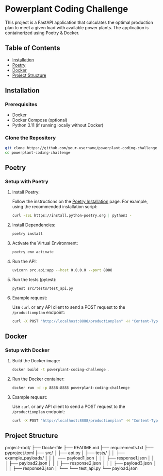 # Powerplant Coding Challenge

This project is a FastAPI application that calculates the optimal production plan to meet a given load with available power plants. The application is containerized using Poetry & Docker.

## Table of Contents

- [Installation](#installation)
- [Poetry](#poetry)
- [Docker](#docker)
- [Project Structure](#project-structure)

## Installation

### Prerequisites

- Docker
- Docker Compose (optional)
- Python 3.11 (if running locally without Docker)

### Clone the Repository

```sh
git clone https://github.com/your-username/powerplant-coding-challenge.git
cd powerplant-coding-challenge
```

## Poetry

### Setup with Poetry

1. Install Poetry:

    Follow the instructions on the [Poetry Installation](https://python-poetry.org/docs/#installation) page. For example, using the recommended installation script:

    ```sh
    curl -sSL https://install.python-poetry.org | python3 -
    ```

2. Install Dependencies:

    ```sh
    poetry install
    ```

3. Activate the Virtual Environment:
    ```sh
    poetry env activate
    ```

4. Run the API:
    ```sh
    uvicorn src.api:app --host 0.0.0.0 --port 8888
    ```

5. Run the tests (pytest):
    ```sh
    pytest src/tests/test_api.py
    ```

6. Example request:

    Use `curl` or any API client to send a POST request to the `/productionplan` endpoint:

    ```sh
    curl -X POST "http://localhost:8888/productionplan" -H "Content-Type: application/json" -d @payload.json
    ```


## Docker

### Setup with Docker

1. Build the Docker image:

    ```sh
    docker build -t powerplant-coding-challenge .
    ```

2. Run the Docker container:

    ```sh
    docker run -d -p 8888:8888 powerplant-coding-challenge
    ```

3. Example request:

    Use `curl` or any API client to send a POST request to the `/productionplan` endpoint:

    ```sh
    curl -X POST "http://localhost:8888/productionplan" -H "Content-Type: application/json" -d @payload.json
    ```

## Project Structure

project-root/
├── Dockerfile
├── README.md
├── requirements.txt
├── pyproject.toml
├── src/
│   ├── api.py
│   ├── tests/
│   │   ├── example_payloads/
│   │   │   ├── payload1.json
│   │   │   ├── response1.json
│   │   │   ├── payload2.json
│   │   │   ├── response2.json
│   │   │   ├── payload3.json
│   │   │   ├── response3.json
│   └── └── test_api.py
└── payload.json
